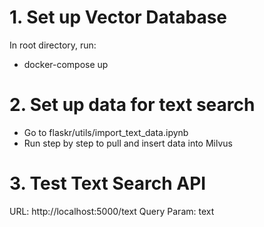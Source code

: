 # 1. Set up Vector Database
In root directory, run:
- docker-compose up

# 2. Set up data for text search
- Go to flaskr/utils/import_text_data.ipynb
- Run step by step to pull and insert data into Milvus

# 3. Test Text Search API
URL: http://localhost:5000/text
Query Param: text
